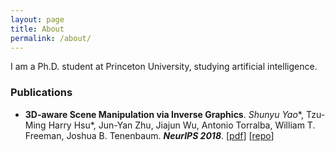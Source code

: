 ```yaml
---
layout: page
title: About
permalink: /about/
---
```


I am a Ph.D. student at Princeton University, studying artificial intelligence. 

### Publications

- **3D-aware Scene Manipulation via Inverse Graphics**. _Shunyu Yao_\*, Tzu-Ming Harry Hsu\*, Jun-Yan Zhu, Jiajun Wu, Antonio Torralba, William T. Freeman, Joshua B. Tenenbaum. ___NeurIPS 2018___. [[pdf](https://arxiv.org/pdf/1808.09351.pdf)]  [[repo](https://github.com/ysymyth/3D-SDN)]

